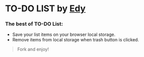 # TO-DO LIST by [Edy](https://github.com/edypnog "Edy")

### The best of TO-DO List:

- Save your list items on your browser local storage.
- Remove items from local storage when trash button is clicked.

> Fork and enjoy!
